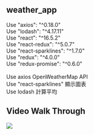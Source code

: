 ## weather_app
Use "axios": "^0.18.0" </br>
Use "lodash": "^4.17.11" </br>
Use "react": "^16.5.2" </br>
Use "react-redux": "^5.0.7" </br>
Use "react-sparklines": "^1.7.0" </br>
Use "redux": "^4.0.0" </br>
Use "redux-promise": "^0.6.0" </br>
</br>
Use axios OpenWeatherMap API</br>
Use "react-sparklines" 顯示圖表</br>
Use lodash 計算平均</br>
## Video Walk Through
![](https://i.imgur.com/KxrtBAB.gif)
